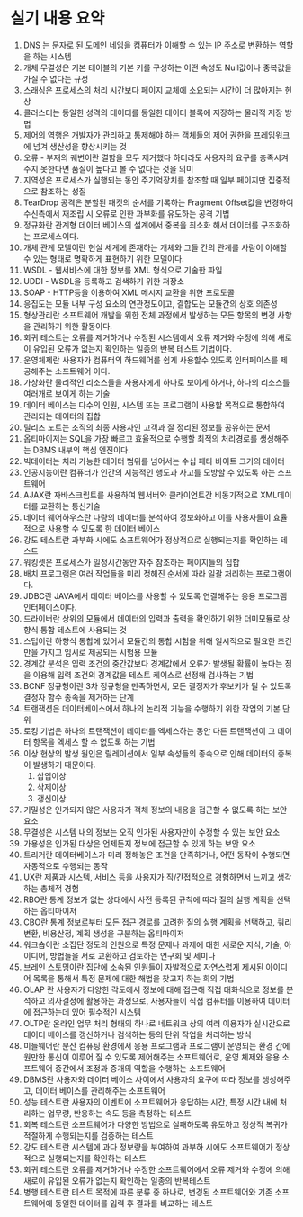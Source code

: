 # 실기 내용 요약

1. DNS 는 문자로 된 도메인 네임을 컴퓨터가 이해할 수 있는 IP 주소로 변환하는 역할을 하는 시스템
2. 개체 무결성은 기본 테이블의 기본 키를 구성하는 어떤 속성도 Null값이나 중복값을 가질 수 없다는 규정
3. 스래싱은 프로세스의 처리 시간보다 페이지 교체에 소요되는 시간이 더 많아지는 현상
4. 클러스터는 동일한 성격의 데이터를 동일한 데이터 블록에 저장하는 물리적 저장 방법
5. 제어의 역행은 개발자가 관리하고 통제해야 하는 객체들의 제어 권한을 프레임워크에 넘겨 생산성을 향상시키는 것
6. 오류 - 부재의 궤변이란 결함을 모두 제거했다 하더라도 사용자의 요구를 충족시켜 주지 못한다면 품질이 높다고 볼 수 없다는 것을 의미
7. 지역성은 프로세스가 실행되는 동안 주기억장치를 참조할 때 일부 페이지만 집중적으로 참조하는 성질
8. TearDrop 공격은 분할된 패킷의 순서를 기록하는 Fragment Offset값을 변경하여 수신측에서 재조립 시 오류로 인한 과부화를 유도하는 공격 기법
9. 정규화란 관계형 데이터 베이스의 설계에서 중복을 최소화 해서 데이터를 구조화하는 프로세스이다.
10. 개체 관계 모델이란 현실 세계에 존재하는 개체와 그들 간의 관계를 사람이 이해할 수 있는 형태로 명확하게 표현하기 위한 모델이다.
11. WSDL - 웹서비스에 대한 정보를 XML 형식으로 기술한 파일
12. UDDI - WSDL을 등록하고 검색하기 위한 저장소
13. SOAP - HTTP등을 이용하여 XML 메시지 교환을 위한 프로토콜
14. 응집도는 모듈 내부 구성 요소의 연관정도이고, 결합도는 모듈간의 상호 의존성
15. 형상관리란 소프트웨어 개발을 위한 전체 과정에서 발생하는 모든 항목의 변경 사항을 관리하기 위한 활동이다.
16. 회귀 테스트는 오류를 제거하거나 수정된 시스템에서 오류 제거와 수정에 의해 새로이 유입된 오류가 없는지 확인하는 일종의 반복 테스트 기법이다.
17. 운영체제란 사용자가 컴퓨터의 하드웨어를 쉽게 사용할수 있도록 인터페이스를 제공해주는 소프트웨어 이다.
18. 가상화란 물리적인 리소스들을 사용자에게 하나로 보이게 하거나, 하나의 리소스를 여러개로 보이게 하는 기술
19. 데이터 베이스는 다수의 인원, 시스템 또는 프로그램이 사용할 목적으로 통합하여 관리되는 데이터의 집합
20. 릴리즈 노트는 조직의 최종 사용자인 고객과 잘 정리된 정보를 공유하는 문서
21. 옵티마이저는 SQL을 가장 빠르고 효율적으로 수행할 최적의 처리경로를 생성해주는 DBMS 내부의 핵심 엔진이다.
22. 빅데이터는 처리 가능한 데이터 범위를 넘어서는 수십 페타 바이트 크기의 데이터
23. 인공지능이란 컴퓨터가 인간의 지능적인 행도과 사고를 모방할 수 있도록 하는 소프트웨어
24. AJAX란 자바스크립트를 사용하여 웹서버와 클라이언트간 비동기적으로 XML데이터를 교환하는 통신기술
25. 데이터 웨어하우스란 다량의 데이터를 분석하여 정보화하고 이를 사용자들이 효율적으로 사용할 수 있도록 한 데이터 베이스
26. 강도 테스트란 과부화 시에도 소프트웨어가 정상적으로 실행되는지를 확인하는 테스트
27. 워킹셋은 프로세스가 일정시간동안 자주 참조하는 페이지들의 집합
28. 배치 프로그램은 여러 작업들을 미리 정해진 순서에 따라 일괄 처리하는 프로그램이다.
29. JDBC란 JAVA에서 데이터 베이스를 사용할 수 있도록 연결해주는 응용 프로그램 인터페이스이다.
30. 드라이버란 상위의 모듈에서 데이터의 입력과 출력을 확인하기 위한 더미모듈로 상향식 통합 테스트에 사용되는 것
31. 스텁이란 하향식 통합에 있어서 모듈간의 통합 시험을 위해 일시적으로 필요한 조건만을 가지고 임시로 제공되는 시험용 모듈
32. 경계값 분석은 입력 조건의 중간값보다 경계값에서 오류가 발생될 확률이 높다는 점을 이용해 입력 조건의 경계값을 테스트 케이스로 선정해 검사하는 기법
33. BCNF 정규형이란 3차 정규형을 만족하면서, 모든 결정자가 후보키가 될 수 있도록 결정자 함수 종속을 제거하는 단계
34. 트랜잭션은 데이터베이스에서 하나의 논리적 기능을 수행하기 위한 작업의 기본 단위
35. 로킹 기법은 하나의 트랜잭션이 데이터를 엑세스하는 동안 다른 트랜잭션이 그 데이터 항목을 엑세스 할 수 없도록 하는 기법
36. 이상 현상의 발생 원인은 릴레이션에서 일부 속성들의 종속으로 인해 데이터의 중복이 발생하기 때문이다.
    1. 삽입이상
    2. 삭제이상
    3. 갱신이상
37. 기밀성은 인가되지 않은 사용자가 객체 정보의 내용을 접근할 수 없도록 하는 보안요소
38. 무결성은 시스템 내의 정보는 오직 인가된 사용자만이 수정할 수 있는 보안 요소
39. 가용성은 인가된 대상은 언제든지 정보에 접근할 수 있게 하는 보안 요소
40. 트리거란 데이터베이스가 미리 정해놓은 조건을 만족하거나, 어떤 동작이 수행되면 자동적으로 수행되는 동작
41. UX란 제품과 시스템, 서비스 등을 사용자가 직/간접적으로 경험하면서 느끼고 생각하는 총체적 경험
42. RBO란 통계 정보가 없는 상태에서 사전 등록된 규칙에 따라 질의 실행 계획을 선택하는 옵티마이저
43. CBO란 통계 정보로부터 모든 접근 경로를 고려한 질의 실행 계획을 선택하고, 쿼리 변환, 비용산정, 계획 생성을 구분하는 옵티마이저
44. 워크숍이란 소집단 정도의 인원으로 특정 문제나 과제에 대한 새로운 지식, 기술, 아이디어, 방법들을 서로 교환하고 검토하는 연구회 및 세미나
45. 브레인 스토밍이란 집단에 소속된 인원들이 자발적으로 자연스럽게 제시된 아이디어 목록을 통해서 특정 문제에 대한 해법을 찾고자 하는 회의 기법
46. OLAP 란 사용자가 다양한 각도에서 정보에 대해 접근해 직접 대화식으로 정보를 분석하고 의사결정에 활용하는 과정으로, 사용자들이 직접 컴퓨터를 이용하여 데이터에 접근하는데 있어 필수적인 시스템
47. OLTP란 온라인 업무 처리 형태의 하나로 네트워크 상의 여러 이용자가 실시간으로 데이터 베이스를 갱신하거나 검색하는 등의 단위 작업을 처리하는 방식
48. 미들웨어란 분산 컴퓨팅 환경에서 응용 프로그램과 프로그램이 운영되는 환경 간에 원만한 통신이 이루어 질 수 있도록 제어해주는 소프트웨어로, 운영 체제와 응용 소프트웨어 중간에서 조정과 중개의 역할을 수행하는 소프트웨어
49. DBMS란 사용자와 데이터 베이스 사이에서 사용자의 요구에 따라 정보를 생성해주고, 데이터 베이스를 관리해주는 소프트웨어
50. 성능 테스트란 사용자의 이벤트에 소프트웨어가 응답하는 시간, 특정 시간 내에 처리하는 업무량, 반응하는 속도 등을 측정하는 테스트
51. 회복 테스트란 소프트웨어가 다양한 방법으로 실패하도록 유도하고 정상적 복귀가 적절하게 수행되는지를 검증하는 테스트
52. 강도 테스트란 시스템에 과다 정보량을 부여하여 과부하 시에도 소프트웨어가 정상적으로 실행되는지를 확인하는 테스트
53. 회귀 테스트란 오류를 제거하거나 수정한 소프트웨어에서 오류 제거와 수정에 의해 새로이 유입된 오류가 없는지 확인하는 일종의 반복테스트
54. 병행 테스트란 테스트 목적에 따른 분류 중 하나로, 변경된 소프트웨어와 기존 소프트웨어에 동일한 데이터를 입력 후 결과를 비교하는 테스트